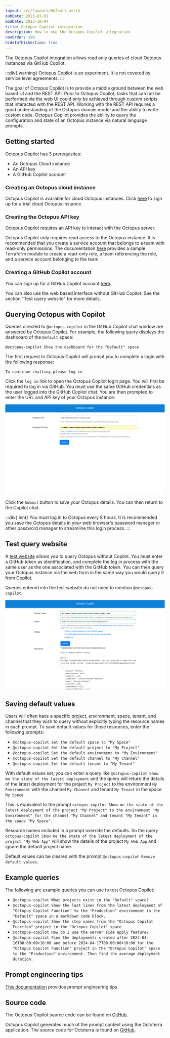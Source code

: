 ```yaml
---
layout: src/layouts/Default.astro
pubDate: 2023-01-01
modDate: 2023-10-04
title: Octopus Copilot integration
description: How to use the Octopus Copilot integration
navOrder: 100
hideInThisSection: true
---
```


The Octopus Copilot integration allows read only queries of cloud Octopus instances via GitHub Copilot.

:::div{.warning}
Octopus Copilot is an experiment. It is not covered by service level agreements.
:::

The goal of Octopus Copilot is to provide a middle ground between the web based UI and the REST API. Prior to Octopus Copilot, tasks that can not be performed via the web UI could only be achieved through custom scripts that interacted with the REST API. Working with the REST API requires a good understanding of the Octopus domain model and the ability to write custom code. Octopus Copilot provides the ability to query the configuration and state of an Octopus instance via natural language prompts.

## Getting started

Octopus Copilot has 3 prerequisites:

* An Octopus Cloud instance
* An API key
* A GitHub Copilot account

### Creating an Octopus cloud instance
Octopus Copilot is available for cloud Octopus instances. Click [here](https://octopus.com/start) to sign up for a trial cloud Octopus instance.

### Creating the Octopus API key
Octopus Copilot requires an API key to interact with the Octopus server. 

Octopus Copilot only requires read access to the Octopus instance. It is recommended that you create a service account that belongs to a team with read-only permissions. The documentation [here](https://github.com/OctopusSolutionsEngineering/OctopusCopilot?tab=readme-ov-file#creating-a-service-account) provides a sample Terraform module to create a read-only role, a team referencing the role, and a service account belonging to the team.

### Creating a GitHub Copilot account

You can sign up for a GitHub Copilot account [here](https://github.com/features/copilot).

You can also use the web based interface without GitHub Copilot. See the section "Test query website" for more details.

## Querying Octopus with Copilot

Queries directed to `@octopus-copilot` in the GitHub Copilot chat window are answered by Octopus Copilot. For example, the following query displays the dashboard of the `Default` space:

```
@octopus-copilot Show the dashboard for the "Default" space
```

The first request to Octopus Copilot will prompt you to complete a login with the following response:

```
To continue chatting please log in
```

Click the `log in` link to open the Octopus Copilot login page. You will first be required to log in via GitHub. You must use the same GitHub credentials as the user logged into the GitHub Copilot chat. You are then prompted to enter the URL and API key of your Octopus instance:

![Octopus Copilot Login Page](octopus-copilot-login.png)

Click the `Submit` button to save your Octopus details. You can then return to the Copilot chat.

:::div{.hint}
You must log in to Octopus every 8 hours. It is recommended you save the Octopus details in your web browser's password manager or other password manager to streamline this login process.
:::

## Test query website

A [test website](https://aiagent.octopus.com/api/form) allows you to query Octopus without Copilot. You must enter a GitHub token as identification, and complete the log in process with the same user as the one associated with the GitHub token. You can then query your Octopus instance via the web form in the same way you would query it from Copilot.

Queries entered into the test website do not need to mention `@octopus-copilot`.

![Octopus Copilot web interface](octopus-copilot-web.png)

## Saving default values

Users will often have a specific project, environment, space, tenant, and channel that they wish to query without explicitly typing the resource names in each prompt. To save default values for these resources, enter the following prompts:

* `@octopus-copilot Set the default space to "My Space"`
* `@octopus-copilot Set the default project to "My Project"`
* `@octopus-copilot Set the default environment to "My Environment"`
* `@octopus-copilot Set the default channel to "My Channel"`
* `@octopus-copilot Set the default tenant to "My Tenant"`

With default values set, you can enter a query like `@octopus-copilot Show me the state of the latest deployment` and the query will return the details of the latest deployment for the project `My Project` to the environment `My Environment` with the channel `My Channel` and tenant `My Tenant` in the space `My Space`. 

This is equivalent to the prompt `octopus-copilot Show me the state of the latest deployment of the project "My Project" to the environment "My Environment" for the channel "My Channel" and tenant "My Tenant" in the space "My Space"`.

Resource names included in a prompt override the defaults. So the query `octopus-copilot Show me the state of the latest deployment of the project "My Web App"` will show the details of the project `My Web App` and ignore the default project name.

Default values can be cleared with the prompt `@octopus-copilot Remove default values`.

## Example queries

The following are example queries you can use to test Octopus Copilot:

* `@octopus-copilot What projects exist in the "Default" space?`
* `@octopus-copilot Show the last lines from the latest deployment of "Octopus Copilot Function" to the "Production" environment in the "Default" space in a markdown code block.`
* `@octopus-copilot Show the step names from the "Octopus Copilot Function" project in the "Octopus Copilot" space`
* `@octopus-copilot How do I use the server side apply feature?`
* `@octopus-copilot Find the deployments created after 2024-04-16T00:00:00+10:00 and before 2024-04-17T00:00:00+10:00 for the "Octopus Copilot Function" project in the "Octopus Copilot" space to the "Production" environment. Then find the average deployment duration.`


## Prompt engineering tips

[This documentation](https://github.com/OctopusSolutionsEngineering/OctopusCopilot/wiki/Prompt-Engineering-with-Octopus) provides prompt engineering tips.

## Source code

The Octopus Copilot source code can be found on [GitHub](https://github.com/OctopusSolutionsEngineering/OctopusCopilot).

Octopus Copilot generates much of the prompt context using the Octoterra application. The source code for Octoterra is found on [GitHub](https://github.com/OctopusSolutionsEngineering/OctopusTerraformExport/actions).